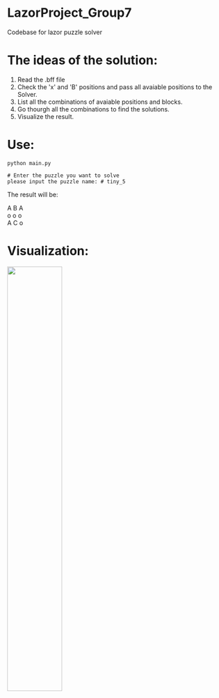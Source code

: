 # LazorProject_Group7
Codebase for lazor puzzle solver

# The ideas of the solution:
1. Read the .bff file
2. Check the 'x' and 'B' positions and pass all avaiable positions to the Solver.
3. List all the combinations of avaiable positions and blocks.
4. Go thourgh all the combinations to find the solutions.
5. Visualize the result.

# Use:
```
python main.py
```
```
# Enter the puzzle you want to solve
please input the puzzle name: # tiny_5
```
The result will be:

A  B  A  
o  o  o  
A  C  o  

# Visualization:
<img src="https://github.com/TIGEERR/LazorProject_Group7/blob/main/Figs/visualize_tiny_5.jpg" width=50% height=50%>
